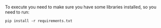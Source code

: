 To execute you need to make sure you have some libraries installed, so you need to run:
```
pip install -r requirements.txt
```
